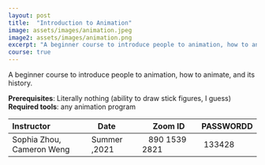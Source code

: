 ```yaml
---
layout: post
title:  "Introduction to Animation"
image: assets/images/animation.jpeg
image2: assets/images/animation.png
excerpt: "A beginner course to introduce people to animation, how to animate, and its history"
course: true
---
```


A beginner course to introduce people to animation, how to animate, and its history.


**Prerequisites**: Literally nothing (ability to draw stick figures, I guess)
**Required tools**: any animation program


| Instructor  | &nbsp;&nbsp;&nbsp;Date&nbsp; | &nbsp;&nbsp; &nbsp;&nbsp;Zoom ID &nbsp; | &nbsp;PASSWORDD  |
| :---        |    :----   |          :--- |  :--- |
|Sophia Zhou, Cameron Weng | Summer ,2021   | &nbsp;&nbsp; 890 1539 2821 &nbsp; &nbsp; |&nbsp; 133428|

<br/>
